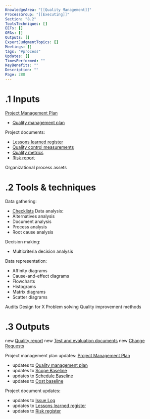```yaml
---
KnowledgeArea: "[[Quality Management]]"
ProcessGroup: "[[Executing]]"
Section: "8.2"
ToolsTechniques: []
EEFs: []
OPAs: []
Outputs: []
ExpertJudgmentTopics: []
Meetings: []
tags: "#process"
Updates: []
TimesPerformed: ""
KeyBenefits: ""
Description: ""
Page: 288
---
```

# .1 Inputs
[Project Management Plan](Project%20Management%20Plan.md)
* [Quality management plan](Quality%20management%20plan.md)

Project documents:
* [Lessons learned register](Lessons%20learned%20register.md)
* [Quality control measurements](Quality%20control%20measurements.md)
* [Quality metrics](Quality%20metrics.md)
* [Risk report](Risk%20report.md)

Organizational process assets

# .2 Tools & techniques

Data gathering:
* [Checklists](Checklists.md)
Data analysis:
* Alternatives analysis
* Document analysis
* Process analysis
* Root cause analysis

Decision making:
* Multicriteria decision analysis

Data representation:
* Affinity diagrams
* Cause-and-effect diagrams
* Flowcharts
* Histograms
* Matrix diagrams
* Scatter diagrams

Audits
Design for X
Problem solving
Quality improvement methods

# .3 Outputs
new [Quality report](Quality%20report.md)
new [Test and evaluation documents](Test%20and%20evaluation%20documents.md)
new [Change Requests](Change%20Requests.md)


Project management plan updates: [Project Management Plan](Project%20Management%20Plan.md)
* updates to [Quality management plan](Quality%20management%20plan.md)
* updates to [Scope Baseline](Scope%20Baseline.md)
* updates to [Schedule Baseline](Schedule%20Baseline.md)
* updates to [Cost baseline](Cost%20baseline.md)


Project document updates:
* updates to [Issue Log](Issue%20Log.md)
* updates to [Lessons learned register](Lessons%20learned%20register.md)
* updates to [Risk register](Risk%20register.md)


